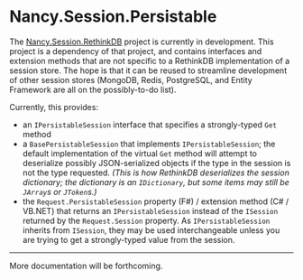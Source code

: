 # Nancy.Session.Persistable

The [Nancy.Session.RethinkDB](https://github.io/danieljsummers/Nancy.Session.RethinkDB) project is currently in
development.  This project is a dependency of that project, and contains interfaces and extension methods that are
not specific to a RethinkDB implementation of a session store.  The hope is that it can be reused to streamline
development of other session stores (MongoDB, Redis, PostgreSQL, and Entity Framework are all on the possibly-to-do
list).

Currently, this provides:
* an ```IPersistableSession``` interface that specifies a strongly-typed ```Get``` method
* a ```BasePersistableSession``` that implements ```IPersistableSession```; the default implementation of the virtual
  ```Get``` method will attempt to deserialize possibly JSON-serialized objects if the type in the session is not the
  type requested.  *(This is how RethinkDB deserializes the session dictionary; the dictionary is an ```IDictionary```,
  but some items may still be ```JArray```s or ```JToken```s.)*
* the ```Request.PersistableSession``` property (F#) / extension method (C# / VB.NET) that returns an
  ```IPersistableSession``` instead of the ```ISession``` returned by the ```Request.Session``` property.  As
  ```IPersistableSession``` inherits from ```ISession```, they may be used interchangeable unless you are trying to
  get a strongly-typed value from the session.

----

More documentation will be forthcoming.
